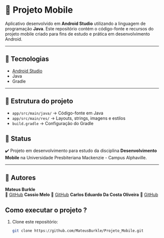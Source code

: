 # 📱 Projeto Mobile

Aplicativo desenvolvido em **Android Studio** utilizando a linguagem de programação  **Java**. 
Este repositório contém o código-fonte e recursos do projeto mobile criado para fins de estudo e prática em desenvolvimento Android.

---

## 🚀 Tecnologias
- [Android Studio](https://developer.android.com/studio)
- Java
- Gradle

---
## 📂 Estrutura do projeto
- `app/src/main/java/` → Código-fonte em Java
- `app/src/main/res/` → Layouts, strings, imagens e estilos
- `build.gradle` → Configuração do Gradle

## 📝 Status
✔️ Projeto em desenvolvimento para estudo da disciplina **Desenvolvimento Mobile** na Universidade Presbiteriana Mackenzie - Campus Alphaville.

---

## 👤 Autores
**Mateus Burkle**  
🔗 [GitHub](https://github.com/MateusBurkle)
**Cassio Melo**
🔗 [GitHub](https://github.com/Cassio-Melo)
**Carlos Eduardo Da Costa Oliveira**
🔗 [GitHub](https://github.com/CarlosCosta18)

##  Como executar o projeto ?

1. Clone este repositório:
   ```bash
   git clone https://github.com/MateusBurkle/Projeto_Mobile.git
